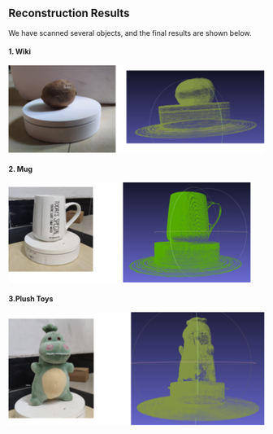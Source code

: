 ## Reconstruction Results

We have scanned several objects, and the final results are shown below.

#### 1. Wiki

![image-20210913232247601](result.assets/image-20210913232247601.png)

#### 2. Mug

![image-20210913233828202](result.assets/image-20210913233828202.png)

#### 3.Plush Toys

![image-20210913233500849](result.assets/image-20210913233500849.png)